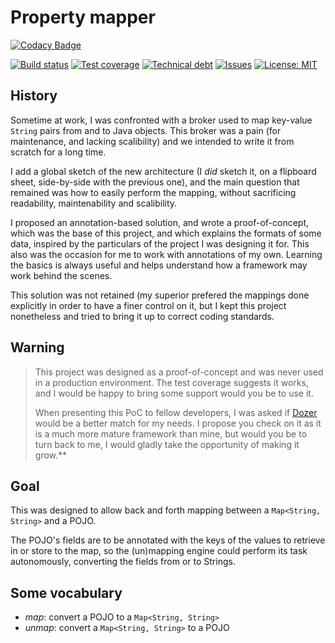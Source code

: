 # Property mapper

[![Codacy Badge](https://api.codacy.com/project/badge/Grade/1688c68d63d84187a4baaeccc830407b)](https://www.codacy.com/app/cyrille-chopelet/property-mapper?utm_source=github.com&utm_medium=referral&utm_content=cyChop/property-mapper&utm_campaign=badger)

[travis-badge]: https://img.shields.io/travis/cyChop/property-mapper.svg
[travis]: https://travis-ci.org/cyChop/property-mapper
[sonarc-badge]: https://img.shields.io/sonar/https/sonarqube.com/org.keyboardplaying:property-mapper/coverage.svg
[sonarc]: https://sonarqube.com/overview/coverage?id=org.keyboardplaying:property-mapper
[sonarq-badge]: https://img.shields.io/sonar/https/sonarqube.com/org.keyboardplaying:property-mapper/tech_debt.svg
[sonarq]: https://sonarqube.com/overview/debt?id=org.keyboardplaying:property-mapper
[issues-badge]: https://img.shields.io/github/issues-raw/cyChop/property-mapper.svg
[issues]: https://github.com/cyChop/property-mapper/issues
[waffle]: https://waffle.io/cyChop/property-mapper
[licens-badge]: https://img.shields.io/github/license/cyChop/property-mapper.svg
[licens]: https://opensource.org/licenses/MIT

[dozer]: http://dozer.sourceforge.net/

[![Build status][travis-badge]][travis]
[![Test coverage][sonarc-badge]][sonarc]
[![Technical debt][sonarq-badge]][sonarq]
[![Issues][issues-badge]][issues]
[![License: MIT][licens-badge]][licens]

## History

Sometime at work, I was confronted with a broker used to map key-value `String` pairs from and to
Java objects. This broker was a pain (for maintenance, and lacking scalibility) and we intended to
write it from scratch for a long time.

I add a global sketch of the new architecture (I *did* sketch it, on a flipboard sheet, side-by-side
with the previous one), and the main question that remained was how to easily perform the mapping,
without sacrificing readability, maintenability and scalibility.

I proposed an annotation-based solution, and wrote a proof-of-concept, which was the base of this
project, and which explains the formats of some data, inspired by the particulars of the project I
was designing it for. This also was the occasion for me to work with annotations of my own. Learning
the basics is always useful and helps understand how a framework may work behind the scenes.

This solution was not retained (my superior prefered the mappings done explicitly in order to have a
finer control on it, but I kept this project nonetheless and tried to bring it up to correct coding
standards.

## Warning

> This project was designed as a proof-of-concept and was never used in a production environment.
The test coverage suggests it works, and I would be happy to bring some support would you be to use
it.
> 
> When presenting this PoC to fellow developers, I was asked if [Dozer] would be a better match
for my needs. I propose you check on it as it is a much more mature framework than mine, but would
you be to turn back to me, I would gladly take the opportunity of making it grow.**

## Goal

This was designed to allow back and forth mapping between a `Map<String, String>` and a POJO.

The POJO's fields are to be annotated with the keys of the values to retrieve in or store to the
map, so the (un)mapping engine could perform its task autonomously, converting the fields from or to
Strings.

## Some vocabulary

* *map*: convert a POJO to a `Map<String, String>`
* *unmap*: convert a `Map<String, String>` to a POJO
